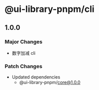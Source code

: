 # @ui-library-pnpm/cli

## 1.0.0

### Major Changes

- 数字加减 cli

### Patch Changes

- Updated dependencies
  - @ui-library-pnpm/core@1.0.0
